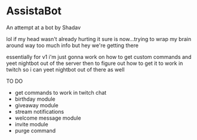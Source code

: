 # AssistaBot
An attempt at a bot by Shadav

lol if my head wasn't already hurting it sure is now...trying to wrap my brain around way too much info but hey we're getting there

essentially for v1 i'm just gonna work on how to get custom commands and yeet nightbot out of the server
then to figure out how to get it to work in twitch so i can yeet nightbot out of there as well



TO DO
- get commands to work in twitch chat
- birthday module
- giveaway module
- stream notifications
- welcome message module
- invite module
- purge command
